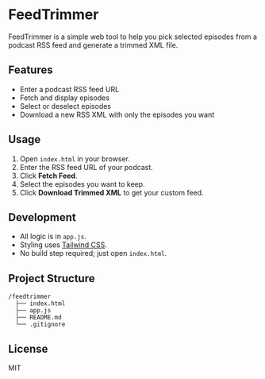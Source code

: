 # FeedTrimmer

FeedTrimmer is a simple web tool to help you pick selected episodes from a podcast RSS feed and generate a trimmed XML file.

## Features

- Enter a podcast RSS feed URL
- Fetch and display episodes
- Select or deselect episodes
- Download a new RSS XML with only the episodes you want

## Usage

1. Open `index.html` in your browser.
2. Enter the RSS feed URL of your podcast.
3. Click **Fetch Feed**.
4. Select the episodes you want to keep.
5. Click **Download Trimmed XML** to get your custom feed.

## Development

- All logic is in `app.js`.
- Styling uses [Tailwind CSS](https://tailwindcss.com/).
- No build step required; just open `index.html`.

## Project Structure

```
/feedtrimmer
  ├── index.html
  ├── app.js
  ├── README.md
  └── .gitignore
```

## License

MIT
